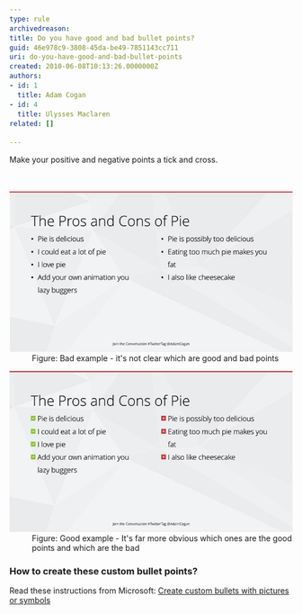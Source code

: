 ```yaml
---
type: rule
archivedreason: 
title: Do you have good and bad bullet points?
guid: 46e978c9-3808-45da-be49-7851143cc711
uri: do-you-have-good-and-bad-bullet-points
created: 2010-06-08T10:13:26.0000000Z
authors:
- id: 1
  title: Adam Cogan
- id: 4
  title: Ulysses Maclaren
related: []

---
```



​Make your positive and negative points a tick and cross. 
<br>
<br><excerpt class='endintro'></excerpt><br>
<dl class="badImage"><dt>
      <img src="TicksBad.jpg" alt="" /> 
   </dt><dd>Figure: Bad example - it's not clear which are good and bad points </dd></dl><dl class="goodImage"><dt>
      <img src="TicksGood.jpg" alt="" /> 
   </dt><dd>Figure: Good example - It's far more obvious which ones are the good points and which are the bad </dd></dl><h3>How to create these custom bullet points?</h3><p class="ssw15-rteElement-P">​Read these instructions from Microsoft:​ <a href="https://support.office.com/en-us/article/create-custom-bullets-with-pictures-or-symbols-a6bf04a8-be3d-4bec-969a-6196e89da741">Create custom bullets with pictures or symbols​</a><br></p>


